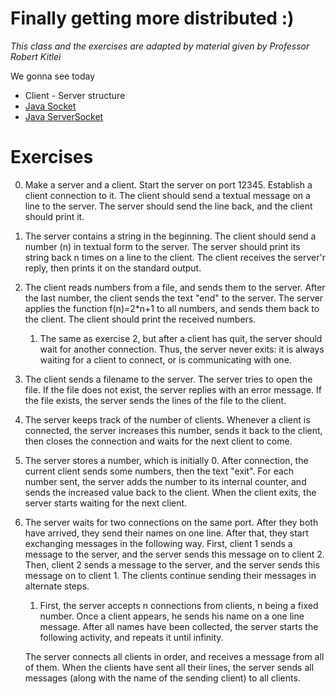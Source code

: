 # Finally getting more distributed :)

*This class and the exercises are adapted by material given by Professor Robert Kitlei*

We gonna see today
* Client - Server structure
* [Java Socket](https://docs.oracle.com/javase/7/docs/api/java/net/Socket.html)
* [Java ServerSocket ](https://docs.oracle.com/javase/7/docs/api/java/net/ServerSocket.html)


# Exercises

0.  Make a server and a client.
    Start the server on port 12345.
    Establish a client connection to it.
    The client should send a textual message on a line to the server.
    The server should send the line back, and the client should print it.

1.  The server contains a string in the beginning.
    The client should send a number (n) in textual form to the server.
    The server should print its string back n times on a line to the client.
    The client receives the server'r reply, then prints it on the standard output.

2.  The client reads numbers from a file, and sends them to the server.
    After the last number, the client sends the text "end" to the server.
    The server applies the function f(n)=2*n+1 to all numbers,
    and sends them back to the client.
    The client should print the received numbers.

    1. The same as exercise 2, but after a client has quit,
        the server should wait for another connection.
        Thus, the server never exits: it is always waiting for a client to connect,
        or is communicating with one.

3.  The client sends a filename to the server.
    The server tries to open the file.
    If the file does not exist, the server replies with an error message.
    If the file exists, the server sends the lines of the file to the client.

4.  The server keeps track of the number of clients.
    Whenever a client is connected, the server increases this number,
    sends it back to the client,
    then closes the connection and waits for the next client to come.

5.  The server stores a number, which is initially 0.
    After connection, the current client sends some numbers, then the text "exit".
    For each number sent, the server adds the number to its internal counter,
    and sends the increased value back to the client.
    When the client exits, the server starts waiting for the next client.

6.  The server waits for two connections on the same port.
    After they both have arrived, they send their names on one line.
    After that, they start exchanging messages in the following way.
    First, client 1 sends a message to the server, and the server sends this message on to client 2.
    Then, client 2 sends a message to the server, and the server sends this message on to client 1.
    The clients continue sending their messages in alternate steps.

    1. First, the server accepts n connections from clients, n being a fixed number.
       Once a client appears, he sends his name on a one line message.
       After all names have been collected, the server starts the following activity,
       and repeats it until infinity.

    The server connects all clients in order, and receives a message from all of them.
    When the clients have sent all their lines,
    the server sends all messages (along with the name of the sending client) to all clients.
